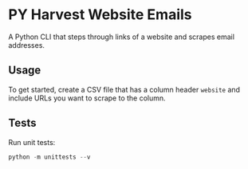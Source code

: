 # PY Harvest Website Emails

A Python CLI that steps through links of a website and scrapes email addresses.

## Usage

To get started, create a CSV file that has a column header `website` and include URLs you want to scrape to the column.

## Tests

Run unit tests:

```py
python -m unittests --v
```